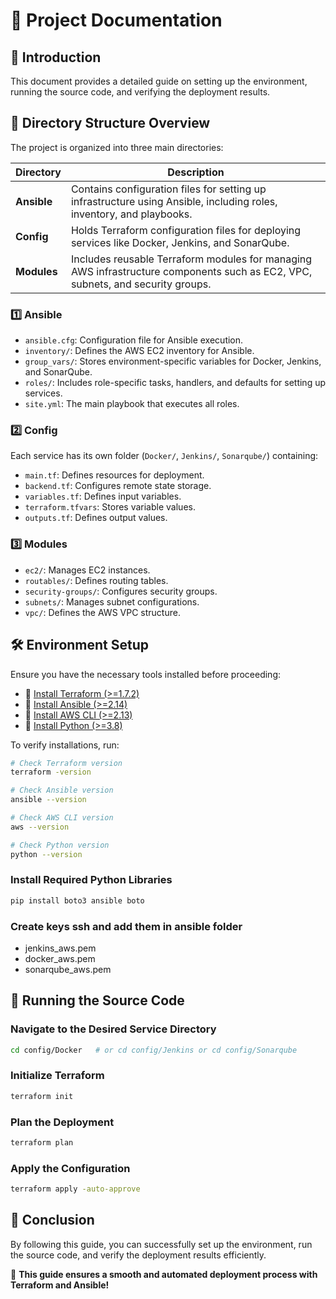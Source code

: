 # 📘 Project Documentation

## 🔰 Introduction

This document provides a detailed guide on setting up the environment, running the source code, and verifying the deployment results.

## 📂 Directory Structure Overview

The project is organized into three main directories:

| Directory   | Description                                                                                                                    |
| ----------- | ------------------------------------------------------------------------------------------------------------------------------ |
| **Ansible** | Contains configuration files for setting up infrastructure using Ansible, including roles, inventory, and playbooks.           |
| **Config**  | Holds Terraform configuration files for deploying services like Docker, Jenkins, and SonarQube.                                |
| **Modules** | Includes reusable Terraform modules for managing AWS infrastructure components such as EC2, VPC, subnets, and security groups. |

### 1️⃣ Ansible

- `ansible.cfg`: Configuration file for Ansible execution.
- `inventory/`: Defines the AWS EC2 inventory for Ansible.
- `group_vars/`: Stores environment-specific variables for Docker, Jenkins, and SonarQube.
- `roles/`: Includes role-specific tasks, handlers, and defaults for setting up services.
- `site.yml`: The main playbook that executes all roles.

### 2️⃣ Config

Each service has its own folder (`Docker/`, `Jenkins/`, `Sonarqube/`) containing:

- `main.tf`: Defines resources for deployment.
- `backend.tf`: Configures remote state storage.
- `variables.tf`: Defines input variables.
- `terraform.tfvars`: Stores variable values.
- `outputs.tf`: Defines output values.

### 3️⃣ Modules

- `ec2/`: Manages EC2 instances.
- `routables/`: Defines routing tables.
- `security-groups/`: Configures security groups.
- `subnets/`: Manages subnet configurations.
- `vpc/`: Defines the AWS VPC structure.

## 🛠 Environment Setup

Ensure you have the necessary tools installed before proceeding:

- 📌 [Install Terraform (>=1.7.2)](https://developer.hashicorp.com/terraform/downloads)
- 📌 [Install Ansible (>=2.14)](https://docs.ansible.com/ansible/latest/installation_guide/intro_installation.html)
- 📌 [Install AWS CLI (>=2.13)](https://docs.aws.amazon.com/cli/latest/userguide/install-cliv2.html)
- 📌 [Install Python (>=3.8)](https://www.python.org/downloads/)

To verify installations, run:

```sh
# Check Terraform version
terraform -version

# Check Ansible version
ansible --version

# Check AWS CLI version
aws --version

# Check Python version
python --version
```

### Install Required Python Libraries

```sh
pip install boto3 ansible boto
```

### Create keys ssh and add them in ansible folder
- jenkins_aws.pem
- docker_aws.pem
- sonarqube_aws.pem

 ## 🚀 Running the Source Code

### Navigate to the Desired Service Directory

```sh
cd config/Docker   # or cd config/Jenkins or cd config/Sonarqube
```

### Initialize Terraform

```sh
terraform init
```

### Plan the Deployment

```sh
terraform plan
```

### Apply the Configuration

```sh
terraform apply -auto-approve
```
## 🎯 Conclusion

By following this guide, you can successfully set up the environment, run the source code, and verify the deployment results efficiently.

🚀 **This guide ensures a smooth and automated deployment process with Terraform and Ansible!**

